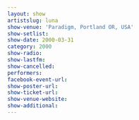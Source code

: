 ```yaml
---
layout: show
artistslug: luna
show-venue: 'Paradigm, Portland OR, USA'
show-setlist: 
show-date: 2000-03-31
category: 2000
show-radio: 
show-lastfm: 
show-cancelled: 
performers: 
facebook-event-url: 
show-poster-url: 
show-ticket-url: 
show-venue-website: 
show-additional: 
---
```


